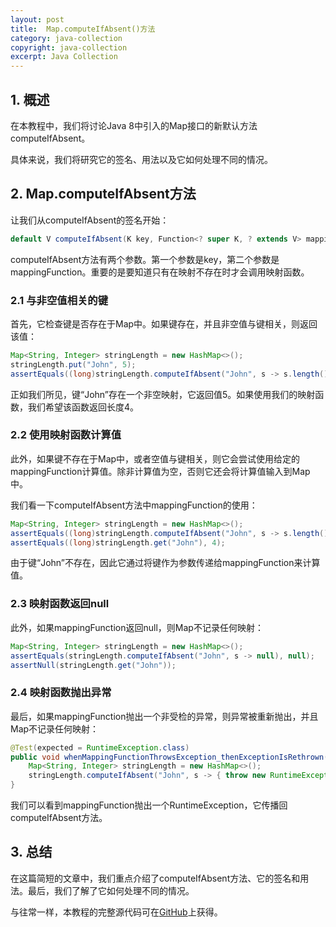 ```yaml
---
layout: post
title:  Map.computeIfAbsent()方法
category: java-collection
copyright: java-collection
excerpt: Java Collection
---
```


## 1. 概述

在本教程中，我们将讨论Java 8中引入的Map接口的新默认方法computeIfAbsent。

具体来说，我们将研究它的签名、用法以及它如何处理不同的情况。

## 2. Map.computeIfAbsent方法

让我们从computeIfAbsent的签名开始：

```java
default V computeIfAbsent(K key, Function<? super K, ? extends V> mappingFunction)
```

computeIfAbsent方法有两个参数。第一个参数是key，第二个参数是mappingFunction。重要的是要知道只有在映射不存在时才会调用映射函数。

### 2.1 与非空值相关的键

首先，它检查键是否存在于Map中。如果键存在，并且非空值与键相关，则返回该值：

```java
Map<String, Integer> stringLength = new HashMap<>();
stringLength.put("John", 5);
assertEquals((long)stringLength.computeIfAbsent("John", s -> s.length()), 5);
```

正如我们所见，键“John”存在一个非空映射，它返回值5。如果使用我们的映射函数，我们希望该函数返回长度4。

### 2.2 使用映射函数计算值

此外，如果键不存在于Map中，或者空值与键相关，则它会尝试使用给定的mappingFunction计算值。除非计算值为空，否则它还会将计算值输入到Map中。

我们看一下computeIfAbsent方法中mappingFunction的使用：

```java
Map<String, Integer> stringLength = new HashMap<>();
assertEquals((long)stringLength.computeIfAbsent("John", s -> s.length()), 4);
assertEquals((long)stringLength.get("John"), 4);
```

由于键“John”不存在，因此它通过将键作为参数传递给mappingFunction来计算值。

### 2.3 映射函数返回null

此外，如果mappingFunction返回null，则Map不记录任何映射：

```java
Map<String, Integer> stringLength = new HashMap<>();
assertEquals(stringLength.computeIfAbsent("John", s -> null), null);
assertNull(stringLength.get("John"));
```

### 2.4 映射函数抛出异常

最后，如果mappingFunction抛出一个非受检的异常，则异常被重新抛出，并且Map不记录任何映射：

```java
@Test(expected = RuntimeException.class)
public void whenMappingFunctionThrowsException_thenExceptionIsRethrown() {
    Map<String, Integer> stringLength = new HashMap<>();
    stringLength.computeIfAbsent("John", s -> { throw new RuntimeException(); });
}
```

我们可以看到mappingFunction抛出一个RuntimeException，它传播回computeIfAbsent方法。

## 3. 总结

在这篇简短的文章中，我们重点介绍了computeIfAbsent方法、它的签名和用法。最后，我们了解了它如何处理不同的情况。

与往常一样，本教程的完整源代码可在[GitHub](https://github.com/tuyucheng7/taketoday-tutorial4j/tree/master/java-core-modules/java-collections-maps-3)上获得。